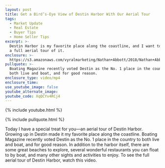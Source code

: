 ```yaml
---
layout: post
title: Get a Bird’s-Eye View of Destin Harbor With Our Aerial Tour
tags:
  - Market Update
  - Real Estate
  - Buyer Tips
  - Home Seller Tips
excerpt: >-
  Destin Harbor is my favorite place along the coastline, and I want to give you
  a full aerial tour of it.
enclosure: >-
  https://s3.amazonaws.com/vyralmarketing/Nathan+Abbott/2018/Nathan+Abbott+Team-+Aerial+Reel+v2.mp4
pullquote: >-
  Boating Magazine recently voted Destin as the No. 1 place in the country to
  both live and boat, and for good reason.
enclosure_type: video/mp4
enclosure_time:
use_youtube_image: false
youtube_alternate_image:
youtube_code: XqQCYv4RCj4
---
```


{% include youtube.html %}

{% include pullquote.html %}

Today I have a special treat for you—an aerial tour of Destin Harbor. Growing up in Destin made it my favorite place along the coastline. Boating Magazine recently voted Destin as the No. 1 place in the country to both live and boat, and for good reason. In addition to the harbor itself, there are some great beaches to explore, several wonderful restaurants you can float to by boat, and many other sights and activities to enjoy. To see the full aerial tour of Destin Harbor, watch this video.&nbsp;